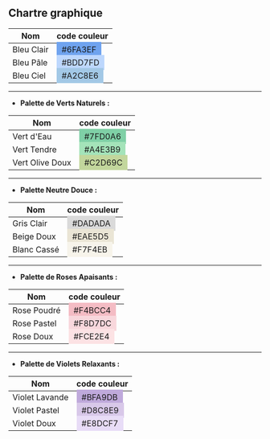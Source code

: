 ## Chartre graphique

| Nom        | code couleur                                                                |
| ---------- | --------------------------------------------------------------------------- |
| Bleu Clair | <span style="background-color: #6FA3EF; padding: 5px 10px;" >#6FA3EF</span> |
| Bleu Pâle  | <span style="background-color: #BDD7FD; padding: 5px 10px;" >#BDD7FD</span> |
| Bleu Ciel  | <span style="background-color: #A2C8E6; padding: 5px 10px;" >#A2C8E6</span> |

---

- **Palette de Verts Naturels :**

| Nom             | code couleur                                                                |
| --------------- | --------------------------------------------------------------------------- |
| Vert d'Eau      | <span style="background-color: #7FD0A6; padding: 5px 10px;" >#7FD0A6</span> |
| Vert Tendre     | <span style="background-color: #A4E3B9; padding: 5px 10px;" >#A4E3B9</span> |
| Vert Olive Doux | <span style="background-color: #C2D69C; padding: 5px 10px;" >#C2D69C</span> |

---

- **Palette Neutre Douce :**

| Nom         | code couleur                                                                |
| ----------- | --------------------------------------------------------------------------- |
| Gris Clair  | <span style="background-color: #DADADA; padding: 5px 10px;" >#DADADA</span> |
| Beige Doux  | <span style="background-color: #EAE5D5; padding: 5px 10px;" >#EAE5D5</span> |
| Blanc Cassé | <span style="background-color: #F7F4EB; padding: 5px 10px;" >#F7F4EB</span> |

---

- **Palette de Roses Apaisants :**

| Nom         | code couleur                                                                |
| ----------- | --------------------------------------------------------------------------- |
| Rose Poudré | <span style="background-color: #F4BCC4; padding: 5px 10px;" >#F4BCC4</span> |
| Rose Pastel | <span style="background-color: #F8D7DC; padding: 5px 10px;" >#F8D7DC</span> |
| Rose Doux   | <span style="background-color: #FCE2E4; padding: 5px 10px;" >#FCE2E4</span> |

---

- **Palette de Violets Relaxants :**

| Nom            | code couleur                                                                |
| -------------- | --------------------------------------------------------------------------- |
| Violet Lavande | <span style="background-color: #BFA9DB; padding: 5px 10px;" >#BFA9DB</span> |
| Violet Pastel  | <span style="background-color: #D8C8E9; padding: 5px 10px;" >#D8C8E9</span> |
| Violet Doux    | <span style="background-color: #E8DCF7; padding: 5px 10px;" >#E8DCF7</span> |
